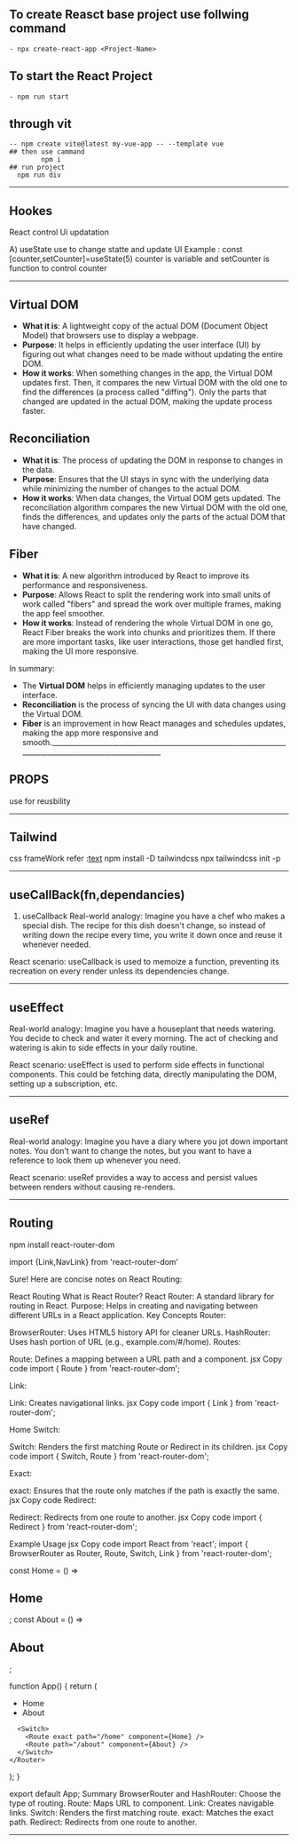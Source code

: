 ## To create Reasct base project use follwing command
	- npx create-react-app <Project-Name>
			
## To start the React Project
	- npm run start

## through vit
    -- npm create vite@latest my-vue-app -- --template vue
	## then use cammand
			npm i
	## run project
	  npm run div
_____________________________________________________________________________________________________________________________

## Hookes
React control Ui updatation

 A) useState
    use to change statte and update UI
	Example :  const [counter,setCounter]=useState(5)
	  counter is variable and setCounter is function to control  counter

_____________________________________________________________________________________________________________________________

## Virtual DOM
- **What it is**: A lightweight copy of the actual DOM (Document Object Model) that browsers use to display a webpage.
- **Purpose**: It helps in efficiently updating the user interface (UI) by figuring out what changes need to be made without updating the entire DOM.
- **How it works**: When something changes in the app, the Virtual DOM updates first. Then, it compares the new Virtual DOM with the old one to find the differences (a process called "diffing"). Only the parts that changed are updated in the actual DOM, making the update process faster.

## Reconciliation
- **What it is**: The process of updating the DOM in response to changes in the data.
- **Purpose**: Ensures that the UI stays in sync with the underlying data while minimizing the number of changes to the actual DOM.
- **How it works**: When data changes, the Virtual DOM gets updated. The reconciliation algorithm compares the new Virtual DOM with the old one, finds the differences, and updates only the parts of the actual DOM that have changed.

## Fiber
- **What it is**: A new algorithm introduced by React to improve its performance and responsiveness.
- **Purpose**: Allows React to split the rendering work into small units of work called "fibers" and spread the work over multiple frames, making the app feel smoother.
- **How it works**: Instead of rendering the whole Virtual DOM in one go, React Fiber breaks the work into chunks and prioritizes them. If there are more important tasks, like user interactions, those get handled first, making the UI more responsive.

In summary:
- The **Virtual DOM** helps in efficiently managing updates to the user interface.
- **Reconciliation** is the process of syncing the UI with data changes using the Virtual DOM.
- **Fiber** is an improvement in how React manages and schedules updates, making the app more responsive and smooth._________________________________________________________________________________________________________

## PROPS

use for reusbility


_________________________________________________________________________________________________________

## Tailwind
 css frameWork
refer :[text](https://tailwindcss.com/docs/installation)
npm install -D tailwindcss
npx tailwindcss init -p

_________________________________________________________________________________________________________

## useCallBack(fn,dependancies)

1. useCallback
Real-world analogy: Imagine you have a chef who makes a special dish. The recipe for this dish doesn't change, so instead of writing down the recipe every time, you write it down once and reuse it whenever needed.

React scenario:
 useCallback is used to memoize a function, preventing its recreation on every render unless its dependencies change.
_________________________________________________________________________________________________________

## useEffect

Real-world analogy: Imagine you have a houseplant that needs watering. You decide to check and water it every morning. The act of checking and watering is akin to side effects in your daily routine.

React scenario: useEffect is used to perform side effects in functional components. This could be fetching data, directly manipulating the DOM, setting up a subscription, etc.
_________________________________________________________________________________________________________

## useRef

Real-world analogy: Imagine you have a diary where you jot down important notes. You don't want to change the notes, but you want to have a reference to look them up whenever you need.

React scenario: useRef provides a way to access and persist values between renders without causing re-renders.

_________________________________________________________________________________________________________

## Routing
npm install react-router-dom

import {Link,NavLink} from 'react-router-dom'

Sure! Here are concise notes on React Routing:

React Routing
What is React Router?
React Router: A standard library for routing in React.
Purpose: Helps in creating and navigating between different URLs in a React application.
Key Concepts
Router:

BrowserRouter: Uses HTML5 history API for cleaner URLs.
HashRouter: Uses hash portion of URL (e.g., example.com/#/home).
Routes:

Route: Defines a mapping between a URL path and a component.
jsx
Copy code
import { Route } from 'react-router-dom';

<Route path="/home" component={Home} />
Link:

Link: Creates navigational links.
jsx
Copy code
import { Link } from 'react-router-dom';

<Link to="/home">Home</Link>
Switch:

Switch: Renders the first matching Route or Redirect in its children.
jsx
Copy code
import { Switch, Route } from 'react-router-dom';

<Switch>
  <Route path="/home" component={Home} />
  <Route path="/about" component={About} />
</Switch>
Exact:

exact: Ensures that the route only matches if the path is exactly the same.
jsx
Copy code
<Route exact path="/home" component={Home} />
Redirect:

Redirect: Redirects from one route to another.
jsx
Copy code
import { Redirect } from 'react-router-dom';

<Redirect from="/old-home" to="/home" />
Example Usage
jsx
Copy code
import React from 'react';
import { BrowserRouter as Router, Route, Switch, Link } from 'react-router-dom';

const Home = () => <h2>Home</h2>;
const About = () => <h2>About</h2>;

function App() {
  return (
    <Router>
      <nav>
        <ul>
          <li><Link to="/home">Home</Link></li>
          <li><Link to="/about">About</Link></li>
        </ul>
      </nav>

      <Switch>
        <Route exact path="/home" component={Home} />
        <Route path="/about" component={About} />
      </Switch>
    </Router>
  );
}

export default App;
Summary
BrowserRouter and HashRouter: Choose the type of routing.
Route: Maps URL to component.
Link: Creates navigable links.
Switch: Renders the first matching route.
exact: Matches the exact path.
Redirect: Redirects from one route to another.


_________________________________________________________________________________________________________